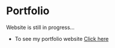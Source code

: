 # Portfolio

Website is still in progress...

- To see my portfolio website [Click here](https://balasaheb078.github.io/portfolio/)

